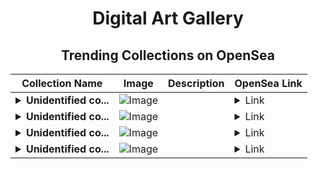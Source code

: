 <div align="center">

# Digital Art Gallery

## Trending Collections on OpenSea

| Collection Name                       | Image                                                                                     | Description                       | OpenSea Link                                                                                          |
|---------------------------------------|-------------------------------------------------------------------------------------------|-----------------------------------|--------------------------------------------------------------------------------------------------------|
| **<details><summary>Unidentified co...</summary>Unidentified contract 614381a4-8b15-4d5b-b74e-2b71816388bc</details>** | ![Image](https://i.seadn.io/s/raw/files/6c5f3c63da8bac7eb300c742b9db0740.png?w=500&auto=format?w=200&auto=format) |  | <details><summary>Link</summary>[Unidentified contract 614381a4-8b15-4d5b-b74e-2b71816388bc](https://opensea.io/collection/unidentified-contract-614381a4-8b15-4d5b-b74e-2b71)</details> |
| **<details><summary>Unidentified co...</summary>Unidentified contract 11f18850-2a15-41bb-b0f1-58750992a7ef</details>** | ![Image](https://i.seadn.io/s/raw/files/e86404459f0a28661c41bd910f8b5899.png?w=500&auto=format?w=200&auto=format) |  | <details><summary>Link</summary>[Unidentified contract 11f18850-2a15-41bb-b0f1-58750992a7ef](https://opensea.io/collection/unidentified-contract-11f18850-2a15-41bb-b0f1-5875)</details> |
| **<details><summary>Unidentified co...</summary>Unidentified contract 61e60f59-7d96-46a3-a012-ebaa212b6a5d</details>** | ![Image](https://i.seadn.io/s/raw/files/c37dfbbc7db85bb655460718b26fd37e.jpg?w=500&auto=format?w=200&auto=format) |  | <details><summary>Link</summary>[Unidentified contract 61e60f59-7d96-46a3-a012-ebaa212b6a5d](https://opensea.io/collection/unidentified-contract-61e60f59-7d96-46a3-a012-ebaa)</details> |
| **<details><summary>Unidentified co...</summary>Unidentified contract 1940a618-7a04-47e7-b08a-ba7b3ae8c6a8</details>** | ![Image](https://i.seadn.io/s/raw/files/e86404459f0a28661c41bd910f8b5899.png?w=500&auto=format?w=200&auto=format) |  | <details><summary>Link</summary>[Unidentified contract 1940a618-7a04-47e7-b08a-ba7b3ae8c6a8](https://opensea.io/collection/unidentified-contract-1940a618-7a04-47e7-b08a-ba7b)</details> |

</div>